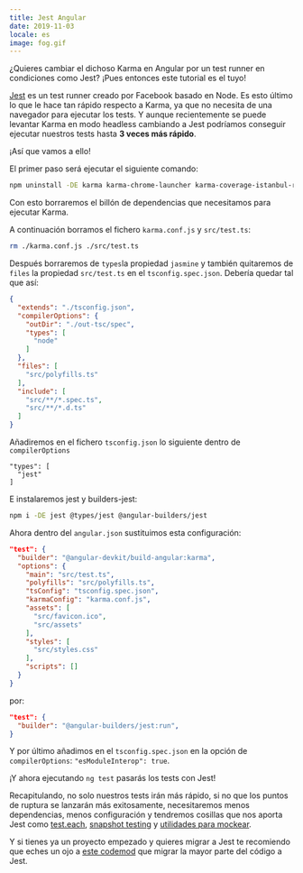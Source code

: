 ```yaml
---
title: Jest Angular
date: 2019-11-03
locale: es
image: fog.gif
---
```


¿Quieres cambiar el dichoso Karma en Angular por un test runner en condiciones como Jest? ¡Pues entonces este tutorial es el tuyo!

<!-- more -->

[Jest](https://jestjs.io/) es un test runner creado por Facebook basado en Node. Es esto último lo que le hace tan rápido respecto a Karma, ya que no necesita de una navegador para ejecutar los tests. Y aunque recientemente se puede levantar Karma en modo headless cambiando a Jest podríamos conseguir ejecutar nuestros tests hasta **3 veces más rápido**.

¡Así que vamos a ello!

El primer paso será ejecutar el siguiente comando:

``` bash
npm uninstall -DE karma karma-chrome-launcher karma-coverage-istanbul-reporter karma-jasmine karma-jasmine-html-reporter @types/jasmine @types/jasminewd2 jasmine-core jasmine-spec-reporter
```

Con esto borraremos el billón de dependencias que necesitamos para ejecutar Karma.

A continuación borramos el fichero `karma.conf.js` y `src/test.ts`:

```bash
rm ./karma.conf.js ./src/test.ts
```

Después borraremos de `types`la propiedad `jasmine` y también quitaremos de `files` la propiedad `src/test.ts` en el `tsconfig.spec.json`. Debería quedar tal que así:

```json
{
  "extends": "./tsconfig.json",
  "compilerOptions": {
    "outDir": "./out-tsc/spec",
    "types": [
      "node"
    ]
  },
  "files": [
    "src/polyfills.ts"
  ],
  "include": [
    "src/**/*.spec.ts",
    "src/**/*.d.ts"
  ]
}
```

Añadiremos en el fichero `tsconfig.json` lo siguiente dentro de `compilerOptions`

```
"types": [
  "jest"
]
```

E instalaremos jest y builders-jest:

```bash
npm i -DE jest @types/jest @angular-builders/jest
```

Ahora dentro del `angular.json` sustituimos esta configuración:

```json
"test": {
  "builder": "@angular-devkit/build-angular:karma",
  "options": {
    "main": "src/test.ts",
    "polyfills": "src/polyfills.ts",
    "tsConfig": "tsconfig.spec.json",
    "karmaConfig": "karma.conf.js",
    "assets": [
      "src/favicon.ico",
      "src/assets"
    ],
    "styles": [
      "src/styles.css"
    ],
    "scripts": []
  }
}
```

por:

```json
"test": {
  "builder": "@angular-builders/jest:run",
}
```

Y por último añadimos en el `tsconfig.spec.json` en la opción de `compilerOptions`: `"esModuleInterop": true`.

¡Y ahora ejecutando `ng test` pasarás los tests con Jest!

Recapitulando, no solo nuestros tests irán más rápido, si no que los puntos de ruptura se lanzarán más exitosamente, necesitaremos menos dependencias, menos configuración y tendremos cosillas que nos aporta Jest como [test.each](https://jestjs.io/docs/en/api#1-testeachtable-name-fn-timeout), [snapshot testing](https://jestjs.io/docs/en/snapshot-testing) y [utilidades para mockear](https://jestjs.io/docs/en/mock-functions).

Y si tienes ya un proyecto empezado y quieres migrar a Jest te recomiendo que eches un ojo a [este codemod](https://github.com/skovhus/jest-codemods) que migrar la mayor parte del código a Jest.
